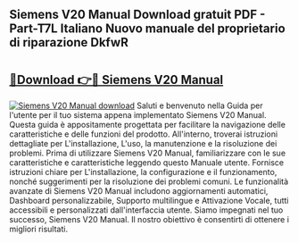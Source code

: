 ## Siemens V20 Manual Download gratuit PDF - Part-T7L Italiano Nuovo manuale del proprietario di riparazione DkfwR

# <h2><a href="http://df9mnpw.blite.top/?on=Siemens+V20+Manual">🔗Download 👉🔴 Siemens V20 Manual</a></h2>

[![Siemens V20 Manual download](https://i.imgur.com/lujVjoI.png)](http://df9mnpw.blite.top/?on=Siemens+V20+Manual)
Saluti e benvenuto nella Guida per l'utente per il tuo sistema appena implementato Siemens V20 Manual. Questa guida è appositamente progettata per facilitare la navigazione delle caratteristiche e delle funzioni del prodotto. All'interno, troverai istruzioni dettagliate per L'installazione, L'uso, la manutenzione e la risoluzione dei problemi. Prima di utilizzare Siemens V20 Manual, familiarizzare con le sue caratteristiche e caratteristiche leggendo questo Manuale utente. Fornisce istruzioni chiare per L'installazione, la configurazione e il funzionamento, nonché suggerimenti per la risoluzione dei problemi comuni. Le funzionalità avanzate di Siemens V20 Manual includono aggiornamenti automatici, Dashboard personalizzabile, Supporto multilingue e Attivazione Vocale, tutti accessibili e personalizzati dall'interfaccia utente. Siamo impegnati nel tuo successo, Siemens V20 Manual. Il nostro obiettivo è consentirti di ottenere i migliori risultati.
